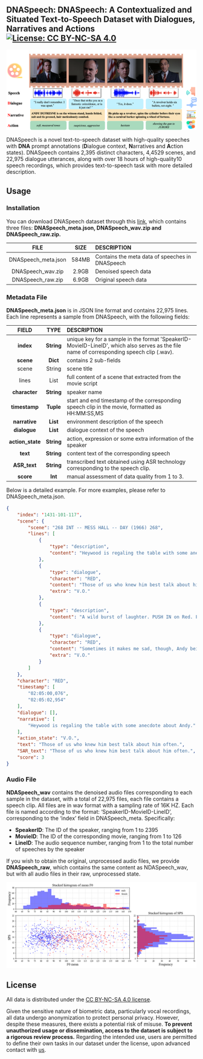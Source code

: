 ## DNASpeech: DNASpeech: A Contextualized and Situated Text-to-Speech Dataset with Dialogues, Narratives and Actions [![License: CC BY-NC-SA 4.0](https://licensebuttons.net/l/by-nc-sa/4.0/80x15.png)](https://github.com/DNASpeech/DNASpeech/blob/main/LICENSE)

![DNASpeech Dataset](https://github.com/DNASpeech/DNASpeech/blob/main/imgs/demos.png)

DNASpeech is a novel text-to-speech dataset with high-quality speeches with **DNA** prompt annotations (**D**ialogue context, **N**arratives and **A**ction states). DNASpeech contains 2,395 distinct characters, 4,4529 scenes, and 22,975 dialogue utterances, along with over 18 hours of high-quality10 speech recordings, which provides text-to-speech task with more detailed description.

## Usage
### Installation
You can download DNASpeech dataset through this [link](https://drive.google.com/drive/folders/14DAmOQhIuqyR9kduJr1iRLqXljV00BLc?usp=drive_link), which contains three files: **DNASpeech_meta.json, DNASpeech_wav.zip and DNASpeech_raw.zip.**

|       **FILE**      | **SIZE** |                 **DESCRIPTION**                 |
|:-------------------:|:--------:|:------------------------------------------------|
| DNASpeech_meta.json |   584MB  | Contains the meta data of speeches in DNASpeech |
| DNASpeech_wav.zip   |   2.9GB  | Denoised speech data                            |
| DNASpeech_raw.zip   |   6.9GB  | Original speech data                            |

### Metadata File
**DNASpeech_meta.json** is in JSON line format and contains 22,975 lines. Each line represents a sample from DNASpeech, with the following fields:

|     **FIELD**    |  **TYPE**  |                                                              **DESCRIPTION**                                                              |
|:----------------:|:----------:|:------------------------------------------------------------------------------------------------------------------------------------------|
| **index**        | **String** | unique key for a sample in the format 'SpeakerID-MovieID-LineID', which also serves as the file name of corresponding speech clip (.wav). |
| **scene**        |  **Dict**  | contains 2 sub-fields                                                                                                                     |
|            scene |   String   | scene title                                                                                                                               |
|            lines |    List    | full content of a scene that extracted from the movie script                                                                              |
| **character**    | **String** | speaker name                                                                                                                              |
| **timestamp**    |  **Tuple** | start and end timestamp of the corresponding speech clip in the movie, formatted as HH:MM:SS,MS                                           |
| **narrative**    |  **List**  | environment description of the speech                                                                                                     |
| **dialogue**     |  **List**  | dialogue context of the speech                                                                                                            |
| **action_state** | **String** | action, expression or some extra information of the speaker                                                                               |
| **text**         | **String** | content text of the corresponding speech                                                                                                  |
| **ASR_text**     | **String** | transcribed text obtained using ASR technology corresponding to the speech clip.                                                          |
| **score**        |   **Int**  | manual assessment of data quality from 1 to 3.                                                                                            |

Below is a detailed example. For more examples, please refer to DNASpeech_meta.json.

```json
{
    "index": '1431-101-117',
    "scene": {
        "scene": "268 INT -- MESS HALL -- DAY (1966) 268",
        "lines": [
            {
                "type": "description",
                "content": "Heywood is regaling the table with some anecdote about Andy."
            },
            {
                "type": "dialogue",
                "character": "RED",
                "content": "Those of us who knew him best talk about him often. I swear, the stuff he pulled. It always makes us laugh.",
                "extra": "V.O."
            },
            {
                "type": "description",
                "content": "A wild burst of laughter. PUSH IN on Red. Feeling melancholy."
            },
            {
                "type": "dialogue",
                "character": "RED",
                "content": "Sometimes it makes me sad, though, Andy being gone. I have to remind myself that some birds aren't meant to be caged, that's all. Their feathers are just too bright...",
                "extra": "V.O."
            }
        ]
    },
    "character": "RED",
    "timestamp": [
        "02:05:00,076",
        "02:05:02,954"
    ],
    "dialogue": [],
    "narrative": [
        "Heywood is regaling the table with some anecdote about Andy."
    ],
    "action_state": "V.O.",
    "text": "Those of us who knew him best talk about him often.",
    "SAR_text": "Those of us who knew him best talk about him often.",
    "score": 3
}
```

### Audio File
**NDASpeech_wav** contains the denoised audio files corresponding to each sample in the dataset, with a total of 22,975 files, each file contains a speech clip. All files are in wav format with a sampling rate of 16K HZ. Each file is named according to the format: ‘SpeakerID-MovieID-LineID’, corresponding to the ‘index’ field in DNASpeech_meta. Specifically:

- **SpeakerID**: The ID of the speaker, ranging from 1 to 2395
- **MovieID**: The ID of the corresponding movie, ranging from 1 to 126
- **LineID**: The audio sequence number, ranging from 1 to the total number of speeches by the speaker

If you wish to obtain the original, unprocessed audio files, we provide **DNASpeech_raw**, which contains the same content as NDASpeech_wav, but with all audio files in their raw, unprocessed state.

![Statistics of Speeches](https://github.com/DNASpeech/DNASpeech/blob/main/imgs/stat.png)

## License
All data is distributed under the [CC BY-NC-SA 4.0 license](https://github.com/DNASpeech/DNASpeech/blob/main/LICENSE). 

Given the sensitive nature of biometric data, particularly vocal recordings, all data undergo anonymization to protect personal privacy. However, despite these measures, there exists a potential risk of misuse. **To prevent unauthorized usage or dissemination, access to the dataset is subject to a rigorous review process.** Regarding the intended use, users are permitted to define their own tasks in our dataset under the license, upon advanced contact with [us](chengchuanqi@ruc.edu.cn).
